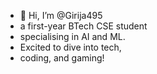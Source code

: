 - 👋 Hi, I’m @Girija495
- a first-year BTech CSE student
- specialising in AI and ML.
- Excited to dive into tech,
- coding, and gaming!

<!---
Girija495/Girija495 is a ✨ special ✨ repository because its `README.md` (this file) appears on your GitHub profile.
You can click the Preview link to take a look at your changes.
--->
